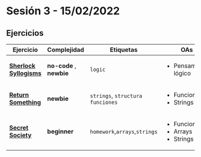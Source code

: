
# Sesión 3 - 15/02/2022

## Ejercicios

| Ejercicio                                                        | Complejidad                    | Etiquetas                    | OAs                                                                               |
| ---------------------------------------------------------------- | ------------------------------ | ---------------------------- | --------------------------------------------------------------------------------- |
| [**Sherlock Syllogisms**](https://github.com/Laboratoria/gym/tree/main/exercises/sherlock-syllogisms)                                                 |  **no-code** , **newbie**        | `logic`           | <ul><li> Pensamiento lógico </li></ul>                                       |
| [**Return Something**](https://github.com/Laboratoria/gym/tree/main/exercises/return-something-warmup)                                                 |  **newbie**        | `strings`, `structura funciones`           | <ul><li> Funciones </li><li> Strings </li></ul>                                       |
| [**Secret Society**](https://github.com/Laboratoria/gym/tree/main/exercises/secret-society)       | **beginner**       | `homework`,`arrays`,`strings`          | <ul><li> Funciones </li><li> Arrays </li><li> Strings </li></ul>                              |
